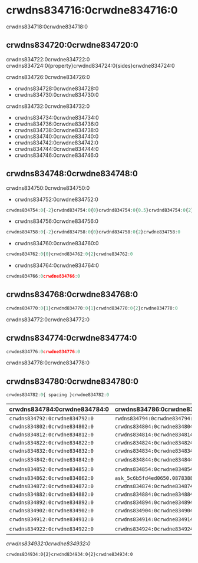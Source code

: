 # crwdns834716:0crwdne834716:0

<p class="description">crwdns834718:0crwdne834718:0</p>

## crwdns834720:0crwdne834720:0

crwdns834722:0crwdne834722:0 crwdns834724:0{property}crwdnd834724:0{sides}crwdne834724:0

crwdns834726:0crwdne834726:0

- crwdns834728:0crwdne834728:0
- crwdns834730:0crwdne834730:0

crwdns834732:0crwdne834732:0

- crwdns834734:0crwdne834734:0
- crwdns834736:0crwdne834736:0
- crwdns834738:0crwdne834738:0
- crwdns834740:0crwdne834740:0
- crwdns834742:0crwdne834742:0
- crwdns834744:0crwdne834744:0
- crwdns834746:0crwdne834746:0

## crwdns834748:0crwdne834748:0

crwdns834750:0crwdne834750:0

- crwdns834752:0crwdne834752:0

```jsx
crwdns834754:0{-2}crwdnd834754:0{0}crwdnd834754:0{0.5}crwdnd834754:0{2}crwdne834754:0
```

- crwdns834756:0crwdne834756:0

```jsx
crwdns834758:0{-2}crwdnd834758:0{0}crwdnd834758:0{2}crwdne834758:0
```

- crwdns834760:0crwdne834760:0

```jsx
crwdns834762:0{0}crwdnd834762:0{2}crwdne834762:0
```

- crwdns834764:0crwdne834764:0

```jsx
crwdns834766:0crwdne834766:0
```

## crwdns834768:0crwdne834768:0

```jsx
crwdns834770:0{1}crwdnd834770:0{1}crwdnd834770:0{2}crwdne834770:0
```

crwdns834772:0crwdne834772:0

## crwdns834774:0crwdne834774:0

```jsx
crwdns834776:0crwdne834776:0
```

crwdns834778:0crwdne834778:0

## crwdns834780:0crwdne834780:0

```js
crwdns834782:0{ spacing }crwdne834782:0
```

| crwdns834784:0crwdne834784:0   | crwdns834786:0crwdne834786:0                                                         | crwdns834788:0crwdne834788:0   | crwdns834790:0crwdne834790:0                                   |
|:------------------------------ |:------------------------------------------------------------------------------------ |:------------------------------ |:-------------------------------------------------------------- |
| `crwdns834792:0crwdne834792:0` | `rwdns834794:0crwdne834794:0ask_5c6b5fd4de5d86.19739513crwdns834794:0crwdne834794:0` | `crwdns834796:0crwdne834796:0` | [`crwdns834800:0crwdne834800:0`](crwdns834798:0crwdne834798:0) |
| `crwdns834802:0crwdne834802:0` | `crwdns834804:0crwdne834804:0`                                                       | `crwdns834806:0crwdne834806:0` | [`crwdns834810:0crwdne834810:0`](crwdns834808:0crwdne834808:0) |
| `crwdns834812:0crwdne834812:0` | `crwdns834814:0crwdne834814:0`                                                       | `crwdns834816:0crwdne834816:0` | [`crwdns834820:0crwdne834820:0`](crwdns834818:0crwdne834818:0) |
| `crwdns834822:0crwdne834822:0` | `crwdns834824:0crwdne834824:0`                                                       | `crwdns834826:0crwdne834826:0` | [`crwdns834830:0crwdne834830:0`](crwdns834828:0crwdne834828:0) |
| `crwdns834832:0crwdne834832:0` | `crwdns834834:0crwdne834834:0`                                                       | `crwdns834836:0crwdne834836:0` | [`crwdns834840:0crwdne834840:0`](crwdns834838:0crwdne834838:0) |
| `crwdns834842:0crwdne834842:0` | `crwdns834844:0crwdne834844:0`                                                       | crwdns834846:0crwdne834846:0   | [`crwdns834850:0crwdne834850:0`](crwdns834848:0crwdne834848:0) |
| `crwdns834852:0crwdne834852:0` | `crwdns834854:0crwdne834854:0`                                                       | crwdns834856:0crwdne834856:0   | [`crwdns834860:0crwdne834860:0`](crwdns834858:0crwdne834858:0) |
| `crwdns834862:0crwdne834862:0` | `ask_5c6b5fd4ed0650.08783882crwdns834864:0crwdne834864:0`                            | `crwdns834866:0crwdne834866:0` | [`crwdns834870:0crwdne834870:0`](crwdns834868:0crwdne834868:0) |
| `crwdns834872:0crwdne834872:0` | `crwdns834874:0crwdne834874:0`                                                       | `crwdns834876:0crwdne834876:0` | [`crwdns834880:0crwdne834880:0`](crwdns834878:0crwdne834878:0) |
| `crwdns834882:0crwdne834882:0` | `crwdns834884:0crwdne834884:0`                                                       | `crwdns834886:0crwdne834886:0` | [`crwdns834890:0crwdne834890:0`](crwdns834888:0crwdne834888:0) |
| `crwdns834892:0crwdne834892:0` | `crwdns834894:0crwdne834894:0`                                                       | `crwdns834896:0crwdne834896:0` | [`crwdns834900:0crwdne834900:0`](crwdns834898:0crwdne834898:0) |
| `crwdns834902:0crwdne834902:0` | `crwdns834904:0crwdne834904:0`                                                       | `crwdns834906:0crwdne834906:0` | [`crwdns834910:0crwdne834910:0`](crwdns834908:0crwdne834908:0) |
| `crwdns834912:0crwdne834912:0` | `crwdns834914:0crwdne834914:0`                                                       | crwdns834916:0crwdne834916:0   | [`crwdns834920:0crwdne834920:0`](crwdns834918:0crwdne834918:0) |
| `crwdns834922:0crwdne834922:0` | `crwdns834924:0crwdne834924:0`                                                       | crwdns834926:0crwdne834926:0   | [`crwdns834930:0crwdne834930:0`](crwdns834928:0crwdne834928:0) |

*crwdns834932:0crwdne834932:0*

```diff
crwdns834934:0{2}crwdnd834934:0{2}crwdne834934:0
```